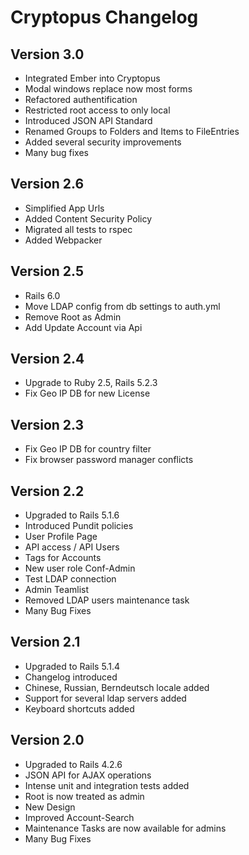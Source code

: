 # Cryptopus Changelog

## Version 3.0
* Integrated Ember into Cryptopus
* Modal windows replace now most forms
* Refactored authentification
* Restricted root access to only local
* Introduced JSON API Standard
* Renamed Groups to Folders and Items to FileEntries
* Added several security improvements
* Many bug fixes


## Version 2.6
* Simplified App Urls
* Added Content Security Policy
* Migrated all tests to rspec
* Added Webpacker

## Version 2.5
* Rails 6.0
* Move LDAP config from db settings to auth.yml
* Remove Root as Admin
* Add Update Account via Api

## Version 2.4
* Upgrade to Ruby 2.5, Rails 5.2.3
* Fix Geo IP DB for new License

## Version 2.3

* Fix Geo IP DB for country filter
* Fix browser password manager conflicts

## Version 2.2

* Upgraded to Rails 5.1.6
* Introduced Pundit policies
* User Profile Page
* API access / API Users
* Tags for Accounts
* New user role Conf-Admin
* Test LDAP connection
* Admin Teamlist
* Removed LDAP users maintenance task
* Many Bug Fixes

## Version 2.1

* Upgraded to Rails 5.1.4
* Changelog introduced
* Chinese, Russian, Berndeutsch locale added
* Support for several ldap servers added
* Keyboard shortcuts added

## Version 2.0

* Upgraded to Rails 4.2.6
* JSON API for AJAX operations
* Intense unit and integration tests added
* Root is now treated as admin
* New Design
* Improved Account-Search
* Maintenance Tasks are now available for admins
* Many Bug Fixes
